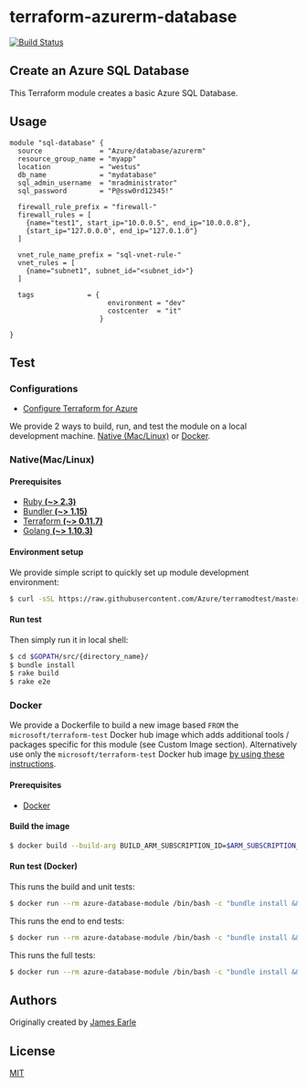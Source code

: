 # terraform-azurerm-database

[![Build Status](https://travis-ci.org/Azure/terraform-azurerm-database.svg?branch=master)](https://travis-ci.org/Azure/terraform-azurerm-database)

## Create an Azure SQL Database

This Terraform module creates a basic Azure SQL Database.

## Usage

```hcl
module "sql-database" {
  source              = "Azure/database/azurerm"
  resource_group_name = "myapp"
  location            = "westus"
  db_name             = "mydatabase"
  sql_admin_username  = "mradministrator"
  sql_password        = "P@ssw0rd12345!"

  firewall_rule_prefix = "firewall-"
  firewall_rules = [
    {name="test1", start_ip="10.0.0.5", end_ip="10.0.0.8"},
    {start_ip="127.0.0.0", end_ip="127.0.1.0"}
  ]

  vnet_rule_name_prefix = "sql-vnet-rule-"
  vnet_rules = [
    {name="subnet1", subnet_id="<subnet_id>"}
  ]
  
  tags             = {
                        environment = "dev"
                        costcenter  = "it"
                      }
  
}
```

## Test

### Configurations

- [Configure Terraform for Azure](https://docs.microsoft.com/en-us/azure/virtual-machines/linux/terraform-install-configure)

We provide 2 ways to build, run, and test the module on a local development machine.  [Native (Mac/Linux)](#native-maclinux) or [Docker](#docker).

### Native(Mac/Linux)

#### Prerequisites

- [Ruby **(~> 2.3)**](https://www.ruby-lang.org/en/downloads/)
- [Bundler **(~> 1.15)**](https://bundler.io/)
- [Terraform **(~> 0.11.7)**](https://www.terraform.io/downloads.html)
- [Golang **(~> 1.10.3)**](https://golang.org/dl/)

#### Environment setup

We provide simple script to quickly set up module development environment:

```sh
$ curl -sSL https://raw.githubusercontent.com/Azure/terramodtest/master/tool/env_setup.sh | sudo bash
```

#### Run test

Then simply run it in local shell:

```sh
$ cd $GOPATH/src/{directory_name}/
$ bundle install
$ rake build
$ rake e2e
```

### Docker

We provide a Dockerfile to build a new image based `FROM` the `microsoft/terraform-test` Docker hub image which adds additional tools / packages specific for this module (see Custom Image section).  Alternatively use only the `microsoft/terraform-test` Docker hub image [by using these instructions](https://github.com/Azure/terraform-test).

#### Prerequisites

- [Docker](https://www.docker.com/community-edition#/download)

#### Build the image

```sh
$ docker build --build-arg BUILD_ARM_SUBSCRIPTION_ID=$ARM_SUBSCRIPTION_ID --build-arg BUILD_ARM_CLIENT_ID=$ARM_CLIENT_ID --build-arg BUILD_ARM_CLIENT_SECRET=$ARM_CLIENT_SECRET --build-arg BUILD_ARM_TENANT_ID=$ARM_TENANT_ID -t azure-database-module .
```

#### Run test (Docker)

This runs the build and unit tests:

```sh
$ docker run --rm azure-database-module /bin/bash -c "bundle install && rake build"
```

This runs the end to end tests:

```sh
$ docker run --rm azure-database-module /bin/bash -c "bundle install && rake e2e"
```

This runs the full tests:

```sh
$ docker run --rm azure-database-module /bin/bash -c "bundle install && rake full"
```

## Authors

Originally created by [James Earle](http://github.com/JamesEarle)

## License

[MIT](LICENSE)
